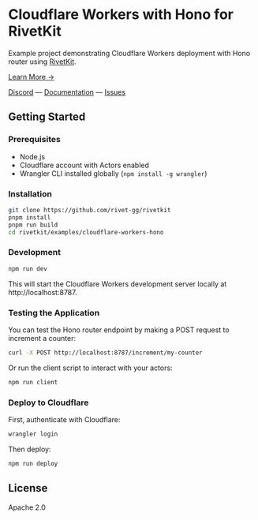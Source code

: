 # Cloudflare Workers with Hono for RivetKit

Example project demonstrating Cloudflare Workers deployment with Hono router using [RivetKit](https://rivetkit.org).

[Learn More →](https://github.com/rivet-gg/rivetkit)

[Discord](https://rivet.gg/discord) — [Documentation](https://rivetkit.org) — [Issues](https://github.com/rivet-gg/rivetkit/issues)

## Getting Started

### Prerequisites

- Node.js
- Cloudflare account with Actors enabled
- Wrangler CLI installed globally (`npm install -g wrangler`)

### Installation

```sh
git clone https://github.com/rivet-gg/rivetkit
pnpm install
pnpm run build
cd rivetkit/examples/cloudflare-workers-hono
```

### Development

```sh
npm run dev
```

This will start the Cloudflare Workers development server locally at http://localhost:8787.

### Testing the Application

You can test the Hono router endpoint by making a POST request to increment a counter:

```sh
curl -X POST http://localhost:8787/increment/my-counter
```

Or run the client script to interact with your actors:

```sh
npm run client
```

### Deploy to Cloudflare

First, authenticate with Cloudflare:

```sh
wrangler login
```

Then deploy:

```sh
npm run deploy
```

## License

Apache 2.0
